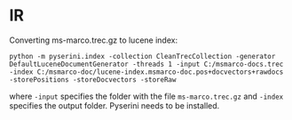 # IR


Converting ms-marco.trec.gz to lucene index:
```
python -m pyserini.index -collection CleanTrecCollection -generator DefaultLuceneDocumentGenerator -threads 1 -input C:/msmarco-docs.trec -index C:/msmarco-doc/lucene-index.msmarco-doc.pos+docvectors+rawdocs -storePositions -storeDocvectors -storeRaw
```

where ```-input``` specifies the folder with the file ```ms-marco.trec.gz``` and ```-index``` specifies the output folder. Pyserini needs to be installed.
